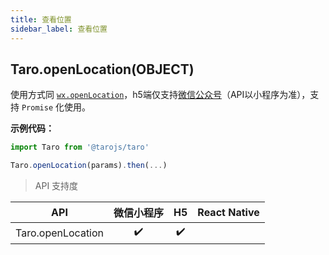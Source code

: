 ```yaml
---
title: 查看位置
sidebar_label: 查看位置
---
```


## Taro.openLocation(OBJECT)

使用方式同 [`wx.openLocation`](https://developers.weixin.qq.com/miniprogram/dev/api/wx.openLocation.html)，h5端仅支持[微信公众号](https://mp.weixin.qq.com/wiki?t=resource/res_main&id=mp1421141115)（API以小程序为准），支持 `Promise` 化使用。

**示例代码：**

```jsx
import Taro from '@tarojs/taro'

Taro.openLocation(params).then(...)
```

> API 支持度

| API | 微信小程序 | H5 | React Native |
| :-: | :-: | :-: | :-: |
| Taro.openLocation | ✔️ | ✔️ |  |
